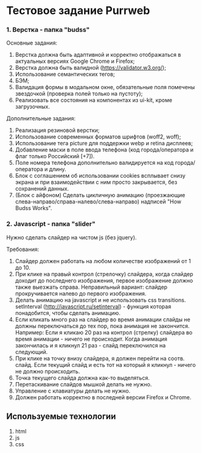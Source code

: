 # Тестовое задание Purrweb

### 1. Верстка - папка "budss"
Основные задания:

1. Верстка должна быть адаптивной и корректно отображаться в актуальных версиях Google Chrome и Firefox;
2. Верстка должна быть валидной (https://validator.w3.org/);
3. Использование семантических тегов;
4. БЭМ;
5. Валидация формы в модальном окне, обязательные поля помечены звездочкой (проверка полей только на пустоту);
6. Реализовать все состояния на компонентах из ui-kit, кроме загрузочных.

Дополнительные задания:

1. Реализация резиновой верстки;
2. Использование современных форматов шрифтов (woff2, woff);
3. Использование тега picture для поддержки webp и retina дисплеев;
4. Добавление маски в поле ввода телефона (код города/оператора и флаг только Российский [+7]).
5. Поле номера телефона дополнительно валидируется на код города/оператора и длину.
6. Блок с соглашением об использовании cookies всплывает снизу экрана и при взаимодействии с ним просто закрывается, без сохранений данных.
7. (Блок с айфоном) Сделать цикличную анимацию (проезжающие слева-направо/справа-налево/слева-направо) надписей "How Budss Works".

### 2. Javascript - папка "slider"

Нужно сделать слайдер на чистом js (без jquery).

Требования:

1. Слайдер должен работать на любом количестве изображений от 1 до 10.
2. При клике на правый контрол (стрелочку) слайдера, когда слайдер доходит до последнего изображения, первое изображение должно также выезжать справа. Неправильный вариант: слайдер прокручивается налево до первого изображения.
3. Делать анимацию на javascript и не использовать css transitions. setInterval (http://javascript.ru/setinterval) - функция которая понадобится, чтобы сделать анимацию.
4. Если кликать много раз на слайдер во время анимации слайды не должны переключаться до тех пор, пока анимация не закончится. Например: Если я кликаю 20 раз на контрол (стрелку) слайдера во время анимации - ничего не происходит. Когда анимация закончилась и я кликнул 21 раз - слайд переключился на следующий.
5. При клике на точку внизу слайдера, я должен перейти на соотв. слайд. Если текущий слайд и есть тот на который я кликнул - ничего не должно происходить.
6. Точка текущего слайда должна как-то выделяться.
7. Перетаскивание слайдов мышкой делать не нужно.
8. Управление с клавиатуры делать не нужно.
9. Должен работать корректно в последней версии Firefox и Chrome.

## Используемые технологии
1. html
2. js
3. css

